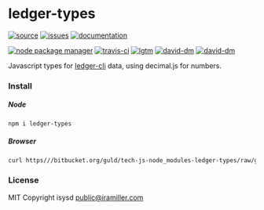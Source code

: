 # ledger-types

[![source](https://img.shields.io/badge/source-bitbucket-blue.svg)](https://bitbucket.org/guld/tech-js-node_modules-ledger-types) [![issues](https://img.shields.io/badge/issues-bitbucket-yellow.svg)](https://bitbucket.org/guld/tech-js-node_modules-ledger-types/issues) [![documentation](https://img.shields.io/badge/docs-guld.tech-green.svg)](https://guld.tech/lib/ledger-types.html)

[![node package manager](https://img.shields.io/npm/v/ledger-types.svg)](https://www.npmjs.com/package/ledger-types) [![travis-ci](https://travis-ci.org/guldcoin/tech-js-node_modules-ledger-types.svg)](https://travis-ci.org/guldcoin/tech-js-node_modules-ledger-types?branch=guld) [![lgtm](https://img.shields.io/lgtm/grade/javascript/b/guld/tech-js-node_modules-ledger-types.svg?logo=lgtm&logoWidth=18)](https://lgtm.com/projects/b/guld/tech-js-node_modules-ledger-types/context:javascript) [![david-dm](https://david-dm.org/guldcoin/tech-js-node_modules-ledger-types/status.svg)](https://david-dm.org/guldcoin/tech-js-node_modules-ledger-types) [![david-dm](https://david-dm.org/guldcoin/tech-js-node_modules-ledger-types/dev-status.svg)](https://david-dm.org/guldcoin/tech-js-node_modules-ledger-types?type=dev)

Javascript types for [ledger-cli](https://ledger-cli.org) data, using decimal.js for numbers.

### Install

##### Node

```sh
npm i ledger-types
```

##### Browser

```sh
curl https///bitbucket.org/guld/tech-js-node_modules-ledger-types/raw/guld/./ledger-types.min.js -o ./ledger-types.min.js
```


### License

MIT Copyright isysd <public@iramiller.com>
